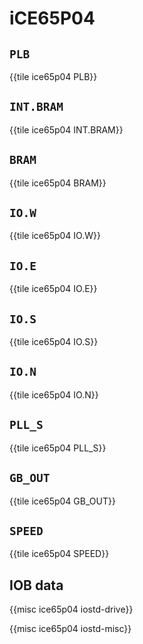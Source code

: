 # iCE65P04

## `PLB`

{{tile ice65p04 PLB}}

## `INT.BRAM`

{{tile ice65p04 INT.BRAM}}

## `BRAM`

{{tile ice65p04 BRAM}}

## `IO.W`

{{tile ice65p04 IO.W}}

## `IO.E`

{{tile ice65p04 IO.E}}

## `IO.S`

{{tile ice65p04 IO.S}}

## `IO.N`

{{tile ice65p04 IO.N}}

## `PLL_S`

{{tile ice65p04 PLL_S}}

## `GB_OUT`

{{tile ice65p04 GB_OUT}}

## `SPEED`

{{tile ice65p04 SPEED}}

## IOB data

{{misc ice65p04 iostd-drive}}

{{misc ice65p04 iostd-misc}}
